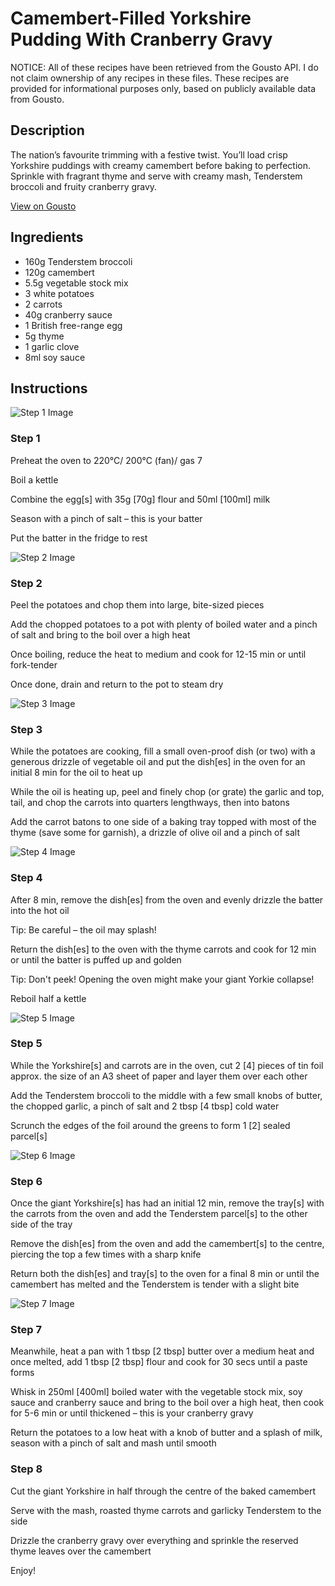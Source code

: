 # Camembert-Filled Yorkshire Pudding With Cranberry Gravy

NOTICE: All of these recipes have been retrieved from the Gousto API. I do not claim ownership of any recipes in these files. These recipes are provided for informational purposes only, based on publicly available data from Gousto.

## Description

The nation’s favourite trimming with a festive twist. You’ll load crisp Yorkshire puddings with creamy camembert before baking to perfection. Sprinkle with fragrant thyme and serve with creamy mash, Tenderstem broccoli and fruity cranberry gravy. 


[View on Gousto](https://www.gousto.co.uk/recipes/cookbook/thyme-camembert-filled-yorkshire-pudding-with-cranberry-gravy)

## Ingredients

- 160g Tenderstem broccoli
- 120g camembert
- 5.5g vegetable stock mix
- 3 white potatoes
- 2 carrots
- 40g cranberry sauce
- 1 British free-range egg
- 5g thyme
- 1 garlic clove
- 8ml soy sauce

## Instructions

![Step 1 Image](https://production-media.gousto.co.uk/cms/recipe-step-image/Step-1-1667897167075-x200.jpg)

### Step 1

Preheat the oven to 220°C/ 200°C (fan)/ gas 7

Boil a kettle

Combine the egg<span class="text-danger">[s]</span> with 35g <span class="text-danger">[70g]</span> flour and 50ml <span class="text-danger">[100ml]</span> milk

Season with a pinch of salt – this is your batter

Put the batter in the fridge to rest

![Step 2 Image](https://production-media.gousto.co.uk/cms/recipe-step-image/Step-2-1667897172700-x200.jpg)

### Step 2

Peel the potatoes and chop them into large, bite-sized pieces

Add the chopped potatoes to a pot with plenty of boiled water and a pinch of salt and bring to the boil over a high heat

Once boiling, reduce the heat to medium and cook for 12-15 min or until fork-tender

Once done, drain and return to the pot to steam dry

![Step 3 Image](https://production-media.gousto.co.uk/cms/recipe-step-image/Step-3-1667897177480-x200.jpg)

### Step 3

While the potatoes are cooking, fill a small oven-proof dish (or two) with a generous drizzle of vegetable oil and put the dish<span class="text-danger">[es] </span>in the oven for an initial 8 min for the oil to heat up

While the oil is heating up, peel and finely chop (or grate) the garlic and top, tail, and chop the carrots into quarters lengthways, then into batons

Add the carrot batons to one side of a baking tray topped with most of the thyme (save some for garnish), a drizzle of olive oil and a pinch of salt

![Step 4 Image](https://production-media.gousto.co.uk/cms/recipe-step-image/Step-4-1667897181754-x200.jpg)

### Step 4

After 8 min, remove the dish<span class="text-danger">[es]</span> from the oven and evenly drizzle the batter into the hot oil

Tip: Be careful – the oil may splash!

Return the dish<span class="text-danger">[es]</span> to the oven with the thyme carrots and cook for 12 min or until the batter is puffed up and golden

Tip: Don't peek! Opening the oven might make your giant Yorkie collapse!

Reboil half a kettle

![Step 5 Image](https://production-media.gousto.co.uk/cms/recipe-step-image/Step-5-1667897185858-x200.jpg)

### Step 5

While the Yorkshire<span class="text-danger">[s]</span> and carrots are in the oven, cut 2 <span class="text-danger">[4]</span> pieces of tin foil approx. the size of an A3 sheet of paper and layer them over each other

Add the Tenderstem broccoli to the middle with a few small knobs of butter, the chopped garlic, a pinch of salt and 2 tbsp<span class="text-danger"> [4 tbsp] </span>cold<span class="text-danger"> </span>water

Scrunch the edges of the foil around the greens to form 1 <span class="text-danger">[2] </span>sealed parcel<span class="text-danger">[s]</span>

![Step 6 Image](https://production-media.gousto.co.uk/cms/recipe-step-image/Step-6-1667897190179-x200.jpg)

### Step 6

Once the giant Yorkshire<span class="text-danger">[s]</span> has had an initial 12 min, remove the tray<span class="text-danger">[s]</span> with the carrots from the oven and add the Tenderstem parcel<span class="text-danger">[s]</span> to the other side of the tray

Remove the dish<span class="text-danger">[es]</span> from the oven and add the camembert<span class="text-danger">[s] </span>to the centre, piercing the top a few times with a sharp knife

Return both the dish<span class="text-danger">[es]</span> and tray<span class="text-danger">[s]</span> to the oven for a final 8 min or until the camembert has melted and the Tenderstem is tender with a slight bite

![Step 7 Image](https://production-media.gousto.co.uk/cms/recipe-step-image/Step-7-1667897194788-x200.jpg)

### Step 7

Meanwhile, heat a pan with 1 tbsp <span class="text-danger">[2 tbsp]</span> butter over a medium heat and once melted, add 1 tbsp <span class="text-danger">[2 tbsp] </span>flour and cook for 30 secs until a paste forms

Whisk in 250ml <span class="text-danger">[400ml]</span> boiled water with the vegetable stock mix, soy sauce and cranberry sauce and bring to the boil over a high heat, then cook for 5-6 min or until thickened – this is your cranberry gravy

Return the potatoes to a low heat with a knob of butter and a splash of milk, season with a pinch of salt and mash until smooth

### Step 8

Cut the giant Yorkshire in half through the centre of the baked camembert

Serve with the mash, roasted thyme carrots and garlicky Tenderstem to the side

Drizzle the cranberry gravy over everything and sprinkle the reserved thyme leaves over the camembert

Enjoy!

